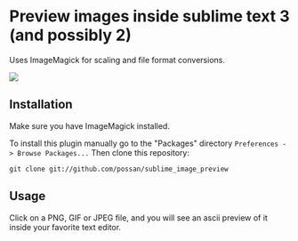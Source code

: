 Preview images inside sublime text 3 (and possibly 2)
=====================================================

Uses ImageMagick for scaling and file format conversions. 

![](https://raw.github.com/possan/sublime_image_preview/master/screenshot.png)


Installation
------------

Make sure you have ImageMagick installed.

To install this plugin manually go to the "Packages" directory `Preferences -> Browse Packages...` Then clone this repository:

```
git clone git://github.com/possan/sublime_image_preview
```


Usage
-----

Click on a PNG, GIF or JPEG file, and you will see an ascii preview of it inside your favorite text editor.

